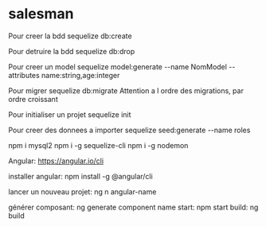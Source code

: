 # salesman

Pour creer la bdd
sequelize db:create
 
Pour detruire la bdd
sequelize db:drop
 
Pour creer un model
sequelize model:generate --name NomModel --attributes name:string,age:integer
 
Pour migrer
sequelize db:migrate
Attention a l ordre des migrations, par ordre croissant
 
Pour initialiser un projet
sequelize init

Pour creer des donnees a importer
sequelize seed:generate --name roles

npm i mysql2
npm i -g sequelize-cli
npm i -g nodemon

Angular: https://angular.io/cli

installer angular:
npm install -g @angular/cli

lancer un nouveau projet:
ng n angular-name

générer composant: ng generate component name
start: npm start
build: ng build

